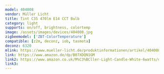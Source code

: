 ```yaml
---
model: 404008
vendor: Müller Licht 
title: Tint C35 470lm E14 CCT Bulb
category: light
supports: on/off, brightness, colortemp
image: /assets/images/devices/404008.jpg
zigbeemodel: ['ZBT-ColorTemperature']
compatible: [z2m, deconz, iob, tasmota]
deconz: 6320
mlink: https://www.mueller-licht.de/produktinformationen/artikel/404008/
link: https://www.amazon.de/dp/B07XDQN1GM
link2: https://www.amazon.co.uk/M%C3%BCller-Light-Candle-White-6watts/dp/B07XDQN1GM
link3: 
---
```





